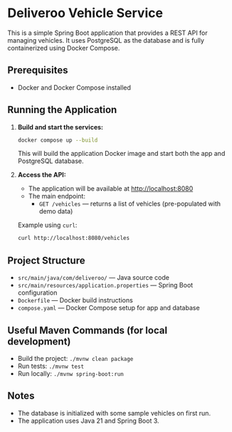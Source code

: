 # Deliveroo Vehicle Service

This is a simple Spring Boot application that provides a REST API for managing vehicles. It uses PostgreSQL as the database and is fully containerized using Docker Compose.

## Prerequisites
- Docker and Docker Compose installed

## Running the Application

1. **Build and start the services:**
   ```sh
   docker compose up --build
   ```
   This will build the application Docker image and start both the app and PostgreSQL database.

2. **Access the API:**
   - The application will be available at [http://localhost:8080](http://localhost:8080)
   - The main endpoint:
     - `GET /vehicles` — returns a list of vehicles (pre-populated with demo data)

   Example using `curl`:
   ```sh
   curl http://localhost:8080/vehicles
   ```

## Project Structure
- `src/main/java/com/deliveroo/` — Java source code
- `src/main/resources/application.properties` — Spring Boot configuration
- `Dockerfile` — Docker build instructions
- `compose.yaml` — Docker Compose setup for app and database

## Useful Maven Commands (for local development)
- Build the project: `./mvnw clean package`
- Run tests: `./mvnw test`
- Run locally: `./mvnw spring-boot:run`

## Notes
- The database is initialized with some sample vehicles on first run.
- The application uses Java 21 and Spring Boot 3. 